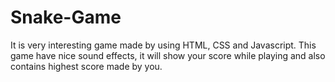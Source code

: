 # Snake-Game
It is very interesting game made by using HTML, CSS and Javascript. This game have nice sound effects, it will show your score while playing and also contains highest score made by you.
